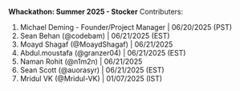 **Whackathon: Summer 2025 - Stocker** Contributers:

1. Michael Deming - Founder/Project Manager | 06/20/2025 (PST)
2. Sean Behan (@codebam) | 06/21/2025 (EST)
3. Moayd Shagaf (@MoaydShagaf) | 06/21/2025
4. Abdul.moustafa (@granzer04) | 06/21/2025 (EST)
5. Naman Rohit (@n1m2n) | 06/21/2025
6. Sean Scott (@auorasyr) | 06/21/2025 (EST)
7. Mridul VK (@Mridul-VK) | 01/07/2025 (IST)
